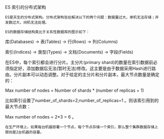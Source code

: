 ES 索引的分布式架构

	ES是天生的分布式架构。分布式架构旨在解决以下的两个问题：数据量过大，单机无法存储；并发数过大，间机无法处理。

	ES的数据存储结构类比于关系性数据库的图示如下：



库(Databases) -> 表(Tables)  ->  行(Rows)       -> 列(Columns)

索引(Indices) -> 类型(Types) -> 文档(Documents) -> 字段(Fields)



在ES中，每个索引都会进行分片。主分片(primary shard)的数量在索引数据前必须指定好，添加数据后无法(暂时无法)修改。这主要是由于数据采用Hash进行路由。分片副本可以动态调整。对于给定的主分片和分片副本，最大节点数量是确定的：

Max number of nodes = Number of shards * (number of replicas + 1)

比如索引设置了number_of_shards=2;number_of_replicas=1 。则该索引用到的最大节点数：

Max number of nodes = 2*3 = 6 。

	在生产环境上，如果每台机器部署一个节点，每个节点存储一个索引，那么整个集群数据存储上限则是2台机器的容量。


